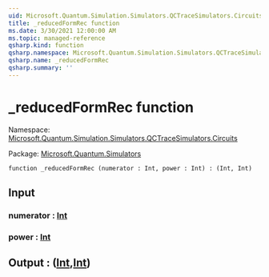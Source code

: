 ```yaml
---
uid: Microsoft.Quantum.Simulation.Simulators.QCTraceSimulators.Circuits._reducedFormRec
title: _reducedFormRec function
ms.date: 3/30/2021 12:00:00 AM
ms.topic: managed-reference
qsharp.kind: function
qsharp.namespace: Microsoft.Quantum.Simulation.Simulators.QCTraceSimulators.Circuits
qsharp.name: _reducedFormRec
qsharp.summary: ''
---
```


# _reducedFormRec function

Namespace: [Microsoft.Quantum.Simulation.Simulators.QCTraceSimulators.Circuits](xref:Microsoft.Quantum.Simulation.Simulators.QCTraceSimulators.Circuits)

Package: [Microsoft.Quantum.Simulators](https://nuget.org/packages/Microsoft.Quantum.Simulators)




```qsharp
function _reducedFormRec (numerator : Int, power : Int) : (Int, Int)
```


## Input

### numerator : [Int](xref:microsoft.quantum.lang-ref.int)




### power : [Int](xref:microsoft.quantum.lang-ref.int)





## Output : ([Int](xref:microsoft.quantum.lang-ref.int),[Int](xref:microsoft.quantum.lang-ref.int))

